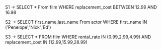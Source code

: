 S1 -> SELECT * From film WHERE replacement_cost BETWEEN 12.99 AND 16.98

S2 -> SELECT first_name,last_name From actor WHERE first_name IN ('Penelope','Nick','Ed')

S3 -> SELECT * FROM film WHERE rental_rate IN (0.99,2.99,4.99) AND replacement_cost IN (12.99,15.99,28.99)

